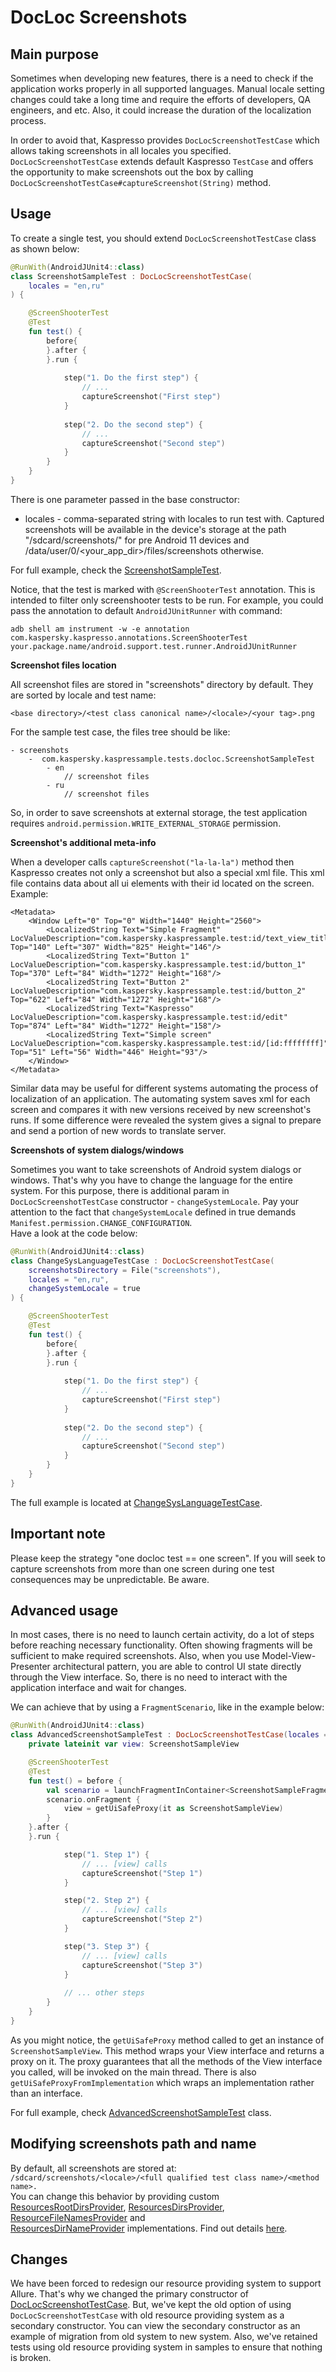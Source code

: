 # DocLoc Screenshots

## Main purpose

Sometimes when developing new features, there is a need to check if the application works properly in all supported languages. Manual locale setting changes could take a long time and require the efforts of developers, QA engineers, and etc. Also, it could increase the duration of the localization process. 

In order to avoid that, Kaspresso provides ```DocLocScreenshotTestCase``` 
which allows taking screenshots in all locales you specified. `DocLocScreenshotTestCase` extends
default Kaspresso `TestCase` and offers the opportunity to make screenshots out the box by 
calling `DocLocScreenshotTestCase#captureScreenshot(String)` method. 
        
## Usage

To create a single test, you should extend `DocLocScreenshotTestCase` class as shown below: 

```kotlin
@RunWith(AndroidJUnit4::class)
class ScreenshotSampleTest : DocLocScreenshotTestCase(
    locales = "en,ru"
) {

    @ScreenShooterTest
    @Test
    fun test() {
        before{
        }.after {
        }.run {
            
            step("1. Do the first step") {
                // ...
                captureScreenshot("First step")
            } 
            
            step("2. Do the second step") {
                // ... 
                captureScreenshot("Second step")
            }
        }
    }        
}
```

There is one parameter passed in the base constructor: 
- locales - comma-separated string with locales to run test with.
Captured screenshots will be available in the device's storage at the path "/sdcard/screenshots/" for pre Android 11 devices and /data/user/0/<your_app_dir>/files/screenshots otherwise.

For full example, check the [ScreenshotSampleTest](../samples/kaspresso-sample/src/androidTest/kotlin/com/kaspersky/kaspressample/docloc_tests/ScreenshotSampleTest.kt). 

Notice, that the test is marked with `@ScreenShooterTest` annotation. This is intended to filter only screenshooter tests to be run. For example, you could pass the 
annotation to default `AndroidJUnitRunner` with command: 

```
adb shell am instrument -w -e annotation com.kaspersky.kaspresso.annotations.ScreenShooterTest your.package.name/android.support.test.runner.AndroidJUnitRunner
```

**Screenshot files location**

All screenshot files are stored in "screenshots" directory by default. 
They are sorted by locale and test name:  

`<base directory>/<test class canonical name>/<locale>/<your tag>.png`

For the sample test case, the files tree should be like: 

    - screenshots
        -  com.kaspersky.kaspressample.tests.docloc.ScreenshotSampleTest
            - en
                // screenshot files
            - ru
                // screenshot files
                
So, in order to save screenshots at external storage, the test application requires 
`android.permission.WRITE_EXTERNAL_STORAGE` permission. 

**Screenshot's additional meta-info**

When a developer calls ```captureScreenshot("la-la-la")``` method then Kaspresso creates not only a screenshot but also a special xml file. This xml file contains data about all ui elements with their id located on the screen. Example:
```
<Metadata>
    <Window Left="0" Top="0" Width="1440" Height="2560">
        <LocalizedString Text="Simple Fragment" LocValueDescription="com.kaspersky.kaspressample.test:id/text_view_title" Top="140" Left="307" Width="825" Height="146"/>
        <LocalizedString Text="Button 1" LocValueDescription="com.kaspersky.kaspressample.test:id/button_1" Top="370" Left="84" Width="1272" Height="168"/>
        <LocalizedString Text="Button 2" LocValueDescription="com.kaspersky.kaspressample.test:id/button_2" Top="622" Left="84" Width="1272" Height="168"/>
        <LocalizedString Text="Kaspresso" LocValueDescription="com.kaspersky.kaspressample.test:id/edit" Top="874" Left="84" Width="1272" Height="158"/>
        <LocalizedString Text="Simple screen" LocValueDescription="com.kaspersky.kaspressample.test:id/[id:ffffffff]" Top="51" Left="56" Width="446" Height="93"/>
    </Window>
</Metadata>
```
Similar data may be useful for different systems automating the process of localization of an application. The automating system saves xml for each screen and compares it with new versions received by new screenshot's runs. If some difference were revealed the system gives a signal to prepare and send a portion of new words to translate server.

**Screenshots of system dialogs/windows**

Sometimes you want to take screenshots of Android system dialogs or windows. That's why you have to change the language for the entire system. For this purpose, there is additional param in ```DocLocScreenshotTestCase``` constructor - ```changeSystemLocale```. Pay your attention to the fact that ```changeSystemLocale``` defined in true demands ```Manifest.permission.CHANGE_CONFIGURATION```. <br>
Have a look at the code below:
```kotlin
@RunWith(AndroidJUnit4::class)
class ChangeSysLanguageTestCase : DocLocScreenshotTestCase(
    screenshotsDirectory = File("screenshots"),
    locales = "en,ru",
    changeSystemLocale = true
) {

    @ScreenShooterTest
    @Test
    fun test() {
        before{
        }.after {
        }.run {
            
            step("1. Do the first step") {
                // ...
                captureScreenshot("First step")
            } 
            
            step("2. Do the second step") {
                // ... 
                captureScreenshot("Second step")
            }
        }
    }        
}
```
The full example is located at [ChangeSysLanguageTestCase](../samples/kaspresso-sample/src/androidTest/kotlin/com/kaspersky/kaspressample/docloc_tests/ChangeSysLanguageTestCase.kt).

## Important note

Please keep the strategy "one docloc test == one screen". If you will seek to capture screenshots from more than one screen during one test consequences may be unpredictable. Be aware.

## Advanced usage

In most cases, there is no need to launch certain activity, do a lot of steps before reaching necessary functionality. Often showing fragments will be sufficient to make required screenshots.
Also, when you use Model-View-Presenter architectural pattern, you are able to control UI state
directly through the View interface. So, there is no need to interact with the application interface and wait for changes. 
 
We can achieve that by using a `FragmentScenario`, like in the example below:

```kotlin
@RunWith(AndroidJUnit4::class)
class AdvancedScreenshotSampleTest : DocLocScreenshotTestCase(locales = "en,ru") {
    private lateinit var view: ScreenshotSampleView

    @ScreenShooterTest
    @Test
    fun test() = before {
        val scenario = launchFragmentInContainer<ScreenshotSampleFragment>()
        scenario.onFragment {
            view = getUiSafeProxy(it as ScreenshotSampleView)
        }
    }.after {
    }.run {

            step("1. Step 1") {
                // ... [view] calls
                captureScreenshot("Step 1")
            }

            step("2. Step 2") {
                // ... [view] calls
                captureScreenshot("Step 2")
            }

            step("3. Step 3") {
                // ... [view] calls
                captureScreenshot("Step 3")
            }
            
            // ... other steps
        }
    }
}
```

As you might notice, the `getUiSafeProxy` method called to get an instance of `ScreenshotSampleView`. 
This method wraps your View interface and returns a proxy on it. 
The proxy guarantees that all the methods of the View interface you called, will be invoked on the main thread. 
There is also `getUiSafeProxyFromImplementation` which wraps an implementation rather than an interface. 

For full example, check [AdvancedScreenshotSampleTest](../samples/kaspresso-sample/src/androidTest/kotlin/com/kaspersky/kaspressample/docloc_tests/advanced/AdvancedScreenshotSampleTest.kt) class.
 
## Modifying screenshots path and name

By default, all screenshots are stored at: <br>
```/sdcard/screenshots/<locale>/<full qualified test class name>/<method name>.``` <br>
You can change this behavior by providing custom 
[ResourcesRootDirsProvider](../kaspresso/src/main/kotlin/com/kaspersky/kaspresso/files/resources/ResourcesRootDirsProvider.kt), 
[ResourcesDirsProvider](../kaspresso/src/main/kotlin/com/kaspersky/kaspresso/files/resources/ResourcesDirsProvider.kt), 
[ResourceFileNamesProvider](../kaspresso/src/main/kotlin/com/kaspersky/kaspresso/files/resources/ResourceFileNamesProvider.kt) and  
[ResourcesDirNameProvider](../kaspresso/src/main/kotlin/com/kaspersky/kaspresso/files/resources/ResourcesDirNameProvider.kt) implementations. 
Find out details [here](../samples/kaspresso-sample/src/androidTest/kotlin/com/kaspersky/kaspressample/docloc_tests/customdirectory/CustomDirectoryScreenshotSampleTest.kt).

## Changes

We have been forced to redesign our resource providing system to support Allure. 
That's why we changed the primary constructor of [DocLocScreenshotTestCase](../kaspresso/src/main/kotlin/com/kaspersky/kaspresso/testcases/api/testcase/DocLocScreenshotTestCase.kt).
But, we've kept the old option of using `DocLocScreenshotTestCase` with old resource providing system as a secondary constructor.
You can view the secondary constructor as an example of migration from old system to new system.
Also, we've retained tests using old resource providing system in samples to ensure that nothing is broken.

